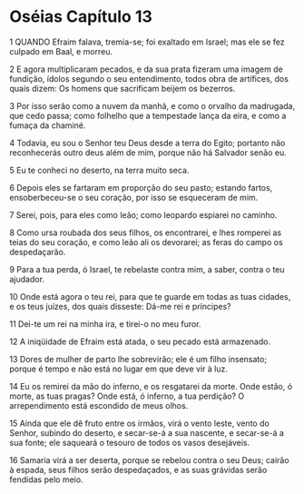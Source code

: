 # Oséias Capítulo 13

1	QUANDO Efraim falava, tremia-se; foi exaltado em Israel; mas ele se fez culpado em Baal, e morreu.

2	E agora multiplicaram pecados, e da sua prata fizeram uma imagem de fundição, ídolos segundo o seu entendimento, todos obra de artífices, dos quais dizem: Os homens que sacrificam beijem os bezerros.

3	Por isso serão como a nuvem da manhã, e como o orvalho da madrugada, que cedo passa; como folhelho que a tempestade lança da eira, e como a fumaça da chaminé.

4	Todavia, eu sou o Senhor teu Deus desde a terra do Egito; portanto não reconhecerás outro deus além de mim, porque não há Salvador senão eu.

5	Eu te conheci no deserto, na terra muito seca.

6	Depois eles se fartaram em proporção do seu pasto; estando fartos, ensoberbeceu-se o seu coração, por isso se esqueceram de mim.

7	Serei, pois, para eles como leão; como leopardo espiarei no caminho.

8	Como ursa roubada dos seus filhos, os encontrarei, e lhes romperei as teias do seu coração, e como leão ali os devorarei; as feras do campo os despedaçarão.

9	Para a tua perda, ó Israel, te rebelaste contra mim, a saber, contra o teu ajudador.

10	Onde está agora o teu rei, para que te guarde em todas as tuas cidades, e os teus juízes, dos quais disseste: Dá-me rei e príncipes?

11	Dei-te um rei na minha ira, e tirei-o no meu furor.

12	A iniqüidade de Efraim está atada, o seu pecado está armazenado.

13	Dores de mulher de parto lhe sobrevirão; ele é um filho insensato; porque é tempo e não está no lugar em que deve vir à luz.

14	Eu os remirei da mão do inferno, e os resgatarei da morte. Onde estão, ó morte, as tuas pragas? Onde está, ó inferno, a tua perdição? O arrependimento está escondido de meus olhos.

15	Ainda que ele dê fruto entre os irmãos, virá o vento leste, vento do Senhor, subindo do deserto, e secar-se-á a sua nascente, e secar-se-á a sua fonte; ele saqueará o tesouro de todos os vasos desejáveis.

16	Samaria virá a ser deserta, porque se rebelou contra o seu Deus; cairão à espada, seus filhos serão despedaçados, e as suas grávidas serão fendidas pelo meio.

